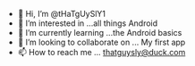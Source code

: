 - 👋 Hi, I’m @tHaTgUySlY1
- 👀 I’m interested in ...all things Android 
- 🌱 I’m currently learning ...the Android basics 
- 💞️ I’m looking to collaborate on ... My first app 
- 📫 How to reach me ... thatguysly@duck.com

<!---
tHaTgUySlY1/tHaTgUySlY1 is a ✨ special ✨ repository because its `README.md` (this file) appears on your GitHub profile.
You can click the Preview link to take a look at your changes.
--->
